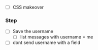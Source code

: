 * [ ] CSS makeover

### Step
* [ ] Save the username
    * [ ] list messages with username = me
* [ ] dont send username with a field